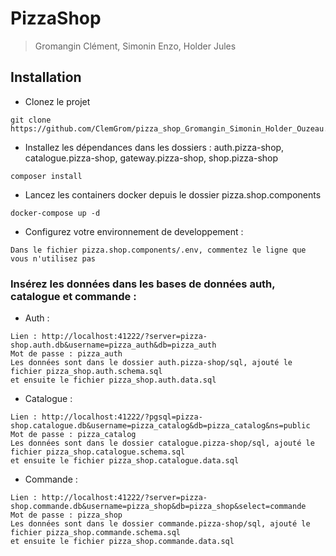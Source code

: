 # PizzaShop

> Gromangin Clément,
> Simonin Enzo,
> Holder Jules

## Installation

- Clonez le projet
```
git clone https://github.com/ClemGrom/pizza_shop_Gromangin_Simonin_Holder_Ouzeau.git
```

- Installez les dépendances dans les dossiers : auth.pizza-shop, catalogue.pizza-shop, gateway.pizza-shop, shop.pizza-shop
```
composer install
```

- Lancez les containers docker depuis le dossier pizza.shop.components
```
docker-compose up -d
```

- Configurez votre environnement de developpement :
```
Dans le fichier pizza.shop.components/.env, commentez le ligne que vous n'utilisez pas
```

### Insérez les données dans les bases de données auth, catalogue et commande :

- Auth :
```
Lien : http://localhost:41222/?server=pizza-shop.auth.db&username=pizza_auth&db=pizza_auth
Mot de passe : pizza_auth
Les données sont dans le dossier auth.pizza-shop/sql, ajouté le fichier pizza_shop.auth.schema.sql
et ensuite le fichier pizza_shop.auth.data.sql
```

- Catalogue :
```
Lien : http://localhost:41222/?pgsql=pizza-shop.catalogue.db&username=pizza_catalog&db=pizza_catalog&ns=public
Mot de passe : pizza_catalog
Les données sont dans le dossier catalogue.pizza-shop/sql, ajouté le fichier pizza_shop.catalogue.schema.sql
et ensuite le fichier pizza_shop.catalogue.data.sql
```

- Commande :
```
Lien : http://localhost:41222/?server=pizza-shop.commande.db&username=pizza_shop&db=pizza_shop&select=commande
Mot de passe : pizza_shop
Les données sont dans le dossier commande.pizza-shop/sql, ajouté le fichier pizza_shop.commande.schema.sql
et ensuite le fichier pizza_shop.commande.data.sql
```

